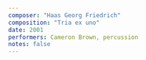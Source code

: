 ```yaml
---
composer: "Haas Georg Friedrich"
composition: "Tria ex uno"
date: 2001
performers: Cameron Brown, percussion
notes: false
---
```

